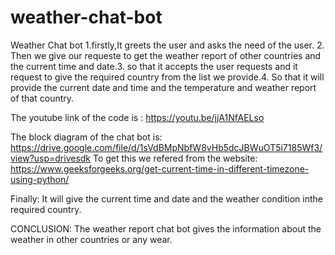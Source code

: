 # weather-chat-bot
Weather Chat bot
1.firstly,It greets the user and asks the need of the user. 2. Then we give our requeste to get the weather report of other countries and the current time and date.3. so that it accepts the user requests and it request to give the required country from the list we provide.4. So that it will provide the current date and time and the temperature and weather report of that country.


The youtube link of the code is :
   https://youtu.be/jjA1NfAELso

The block diagram of the chat bot is:
  https://drive.google.com/file/d/1sVdBMpNbfW8vHb5dcJBWuOT5i7185Wf3/view?usp=drivesdk
To get this we refered from the website:
  https://www.geeksforgeeks.org/get-current-time-in-different-timezone-using-python/

Finally:
  It will give the current time and date and the weather condition inthe required country.

CONCLUSION:
   The weather report chat bot gives the information about the weather in other countries or any wear.
